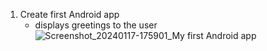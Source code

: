 1. Create first Android app
   - displays greetings to the user
![Screenshot_20240117-175901_My first Android app](https://github.com/korniykom/Android-Basics-with-Compose/assets/81708839/00b35366-b97c-4ffd-a2ee-e71b885c54f9)
